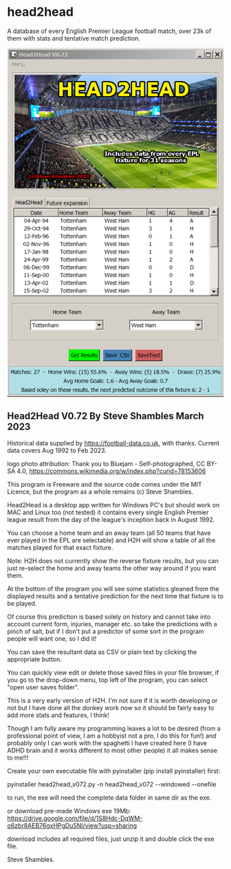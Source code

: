 # head2head

A database of every English Premier League football match, over 23k of them with stats and tentative match prediction.

![Alt Text](https://github.com/Steve-Shambles/head2head/blob/main/h2h-0.72-screenshot1.png)

Head2Head V0.72 By Steve Shambles March 2023
---------------------------------------------
Historical data supplied by https://football-data.co.uk, with thanks. Current data covers Aug 1992 to Feb 2023.

logo photo attribution: Thank you to Bluejam - Self-photographed, CC BY-SA 4.0, https://commons.wikimedia.org/w/index.php?curid=78153606

This program is Freeware and the source code comes under the MIT Licence, but the program as a whole remains (c) Steve Shambles.

Head2Head is a desktop app written for Windows PC's but should work on MAC and Linux too (not tested)
it contains every single English Premier league result from the day of the league's inception back in August 1992.

You can choose a home team and an away team (all 50 teams that have ever played in the EPL are selectable) 
and H2H will show a table of all the matches played for that exact fixture.

Note: H2H does not currently show the reverse fixture results, but you can just re-select the home and away teams
the other way around if you want them.

At the bottom of the program you will see some statistics gleaned from the displayed results and a tentative prediction
for the next time that fixture is to be played.

Of course this prediction is based solely on history and cannot take into account current form, injuries, manager etc.
so take the predictions with a pinch of salt, but if I don't put a predictor of some sort in the program people will want one, so I did it!

You can save the resultant data as CSV or plain text by clicking the appropriate button.

You can quickly view edit or delete those saved files in your file browser, if you go to the drop-down menu,
top left of the program, you can select "open user saves folder".

This is a very early version of H2H. I'm not sure if it is worth developing or not but I have done all the donkey work now 
so it should be fairly easy to add more stats and features, I think!

Though I am fully aware my programming leaves a lot to be desired (from a professional point of view, I am a hobbyist not a pro,
I do this for fun!) and probably only I can work with the spaghetti I have created here (I have ADHD brain and it works 
different to most other people) it all makes sense to me!!!


Create your own executable file with pyinstaller (pip install pyinstaller) first:

pyinstaller head2head_v072.py -n head2head_v072 --windowed --onefile

to run, the exe will need the complete data folder in same dir as the exe.

or download pre-made Windows exe 19Mb:  https://drive.google.com/file/d/1S8Hdc-DqWM-o6zbr8AEB76gxHPgDu5NI/view?usp=sharing

download includes all required files, just unzip it and double click the exe file.



Steve Shambles.
